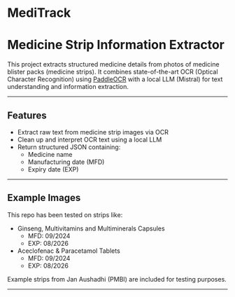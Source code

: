 # MediTrack
# Medicine Strip Information Extractor

This project extracts structured medicine details from photos of medicine blister packs (medicine strips). It combines state-of-the-art OCR (Optical Character Recognition) using [PaddleOCR](https://github.com/PaddlePaddle/PaddleOCR) with a local LLM (Mistral) for text understanding and information extraction.

---

## Features

- Extract raw text from medicine strip images via OCR
- Clean up and interpret OCR text using a local LLM
- Return structured JSON containing:
  - Medicine name
  - Manufacturing date (MFD)
  - Expiry date (EXP)

---

## Example Images

This repo has been tested on strips like:

- Ginseng, Multivitamins and Multiminerals Capsules
  - MFD: 09/2024
  - EXP: 08/2026
- Aceclofenac & Paracetamol Tablets
  - MFD: 09/2024
  - EXP: 08/2026

Example strips from Jan Aushadhi (PMBI) are included for testing purposes.

---


